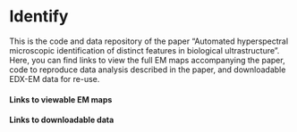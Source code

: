 # Identify
This is the code and data repository of the paper “Automated hyperspectral microscopic identification of distinct features in biological ultrastructure”. Here, you can find links to view the full EM maps accompanying the paper, code to reproduce data analysis described in the paper, and downloadable EDX-EM data for re-use.

#### Links to viewable EM maps


#### Links to downloadable data

